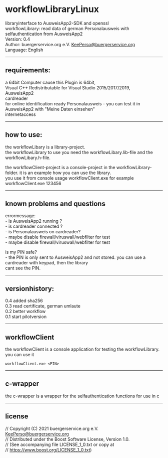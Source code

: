 # workflowLibraryLinux
libraryinterface to AusweisApp2-SDK and openssl  
workflowLibrary: read data of german Personalausweis with selfauthentication from AusweisApp2  
Version: 0.4  
Author: buergerservice.org e.V. <KeePerso@buergerservice.org>  
Language: English


-------------
requirements:
-------------
a 64bit Computer cause this Plugin is 64bit,  
Visual C++ Redistributable for Visual Studio 2015/2017/2019,  
AusweisApp2  
cardreader   
for online identification ready Personalausweis - you can test it in AusweisApp2 with "Meine Daten einsehen"  
internetaccess  



-----------
how to use:
-----------
the workflowLibary is a library-project.  
the workflowLibrary to use you need the workflowLibary.lib-file and the workflowLibary.h-file.  

the workflowClient-project is a console-project in the workflowLibrary-folder. it is an example how you can use the library.  
you use it from console usage workflowClient.exe <yourPersonalausweisPIN> for example workflowClient.exe 123456 


----------------------------
known problems and questions
----------------------------
 
errormessage:  
	- is AusweisApp2 running ?  
	- is cardreader connected ?  
	- is Personalausweis on cardreader?  
	- maybe disable firewall/viruswall/webfilter for test  
	- maybe disable firewall/viruswall/webfilter for test  

is my PIN safe?  
	- the PIN is only sent to AusweisApp2 and not stored. you can use a cardreader with keypad, then the library   
	  cant see the PIN.  


---------------
versionhistory:
---------------
0.4 added sha256  
0.3 read certificate, german umlaute  
0.2 better workflow  
0.1 start pilotversion  

	
--------------
workflowClient
--------------
the workflowClient is a console application for testing the workflowLibrary.  
you can use it
```
workflowClient.exe <PIN>  
```			

---------
c-wrapper
---------
the c-wrapper is a wrapper for the selfauthentication functions for use in c


-------
license
-------
// Copyright (C) 2021 buergerservice.org e.V. <KeePerso@buergerservice.org>  
// Distributed under the Boost Software License, Version 1.0.  
// (See accompanying file LICENSE_1_0.txt or copy at  
// https://www.boost.org/LICENSE_1_0.txt)  
